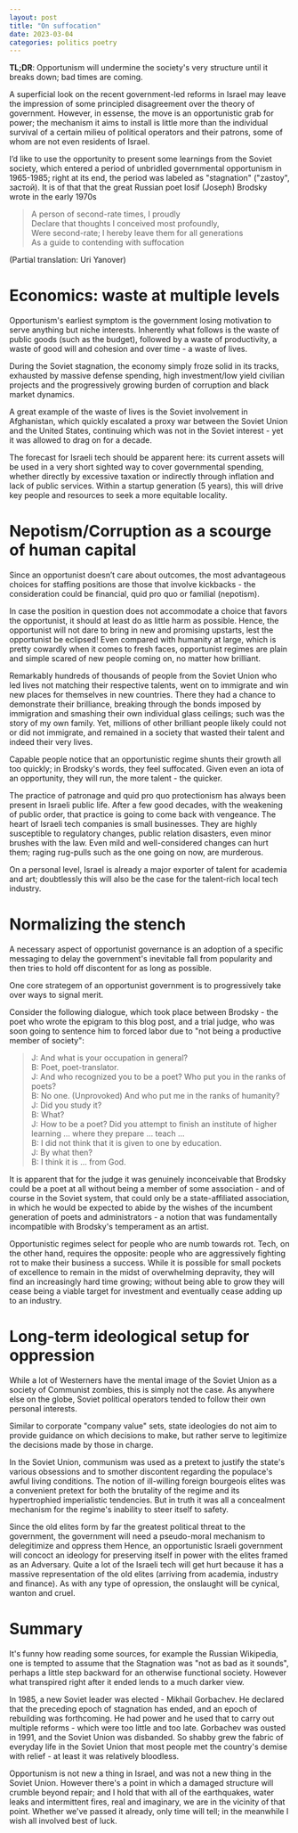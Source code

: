 ```yaml
---
layout: post
title: "On suffocation"
date: 2023-03-04
categories: politics poetry
---
```


**TL;DR**: Opportunism will undermine the society's very structure until it breaks down; bad times are coming.

A superficial look on the recent government-led reforms in Israel may leave the impression of some principled disagreement over the theory of government. However, in essense, the move is an opportunistic grab for power; the mechanism it aims to install is little more than the individual survival of a certain milieu of political operators and their patrons, some of whom are not even residents of Israel.

I’d like to use the opportunity to present some learnings from the Soviet society, which entered a period of unbridled governmental opportunism in 1965-1985; right at its end, the period was labeled as "stagnation" ("zastoy", застой). It is of that that the great Russian poet Iosif (Joseph) Brodsky wrote in the early 1970s
> A person of second-rate times, I proudly  
  Declare that thoughts I conceived most profoundly,  
  Were second-rate; I hereby leave them for all generations  
  As a guide to contending with suffocation

(Partial translation: Uri Yanover)

# Economics: waste at multiple levels
Opportunism's earliest symptom is the government losing motivation to serve anything but niche interests. Inherently what follows is the waste of public goods (such as the budget), followed by a waste of productivity, a waste of good will and cohesion and over time - a waste of lives.

During the Soviet stagnation, the economy simply froze solid in its tracks, exhausted by massive defense spending, high investment/low yield civilian projects and the progressively growing burden of corruption and black market dynamics.

A great example of the waste of lives is the Soviet involvement in Afghanistan, which quickly escalated a proxy war between the Soviet Union and the United States, continuing which was not in the Soviet interest - yet it was allowed to drag on for a decade.

The forecast for Israeli tech should be apparent here: its current assets will be used in a very short sighted way to cover governmental spending, whether directly by excessive taxation or indirectly through inflation and lack of public services. Within a startup generation (5 years), this will drive key people and resources to seek a more equitable locality.

# Nepotism/Corruption as a scourge of human capital
Since an opportunist doesn’t care about outcomes, the most advantageous choices for staffing positions are those that involve kickbacks - the consideration could be financial, quid pro quo or familial (nepotism).

In case the position in question does not accommodate a choice that favors the opportunist, it should at least do as little harm as possible. Hence, the opportunist will not dare to bring in new and promising upstarts, lest the opportunist be eclipsed! Even compared with humanity at large, which is pretty cowardly when it comes to fresh faces, opportunist regimes are plain and simple scared of new people coming on, no matter how brilliant.

Remarkably hundreds of thousands of people from the Soviet Union who led lives not matching their respective talents, went on to immigrate and win new places for themselves in new countries. There they had a chance to demonstrate their brilliance, breaking through the bonds imposed by immigration and smashing their own individual glass ceilings; such was the story of my own family. Yet, millions of other brilliant people likely could not or did not immigrate, and remained in a society that wasted their talent and indeed their very lives.

Capable people notice that an opportunistic regime shunts their growth all too quickly; in Brodsky's words, they feel suffocated. Given even an iota of an opportunity, they will run, the more talent - the quicker.

The practice of patronage and quid pro quo protectionism has always been present in Israeli public life. After a few good decades, with the weakening of public order, that practice is going to come back with vengeance. The heart of Israeli tech companies is small businesses. They are highly susceptible to regulatory changes, public relation disasters, even minor brushes with the law. Even mild and well-considered changes can hurt them; raging rug-pulls such as the one going on now, are murderous.

On a personal level, Israel is already a major exporter of talent for academia and art; doubtlessly this will also be the case for the talent-rich local tech industry.

# Normalizing the stench 
A necessary aspect of opportunist governance is an adoption of a specific messaging to delay the government's inevitable fall from popularity
 and then tries to hold off discontent for as long as possible.

One core strategem of an opportunist government is to progressively take over ways to signal merit. 

Consider the following dialogue, which took place between Brodsky - the poet who wrote the epigram to this blog post, and a trial judge, who was soon going to sentence him to forced labor due to "not being a productive member of society":

> J: And what is your occupation in general?  
> B: Poet, poet-translator.  
> J: And who recognized you to be a poet? Who put you in the ranks of poets?  
> B: No one. (Unprovoked) And who put me in the ranks of humanity?  
> J: Did you study it?  
> B: What?  
> J: How to be a poet? Did you attempt to finish an institute of higher learning ... where they prepare ... teach ...  
> B: I did not think that it is given to one by education.  
> J: By what then?  
> B: I think it is ... from God.

It is apparent that for the judge it was genuinely inconceivable that Brodsky could be a poet at all without being a member of some association - and of course in the Soviet system, that could only be a state-affiliated association, in which he would be expected to abide by the wishes of the incumbent generation of poets and administrators - a notion that was fundamentally incompatible with Brodsky's temperament as an artist.

Opportunistic regimes select for people who are numb towards rot. Tech, on the other hand, requires the opposite: people who are aggressively fighting rot to make their business a success. While it is possible for small pockets of excellence to remain in the midst of overwhelming depravity, they will find an increasingly hard time growing; without being able to grow they will cease being a viable target for investment and eventually cease adding up to an industry. 

# Long-term ideological setup for oppression
While a lot of Westerners have the mental image of the Soviet Union as a society of Communist zombies, this is simply not the case. As anywhere else on the globe, Soviet political operators tended to follow their own personal interests.

Similar to corporate "company value" sets, state ideologies do not aim to provide guidance on which decisions to make, but rather serve to legitimize the decisions made by those in charge.

In the Soviet Union, communism was used as a pretext to justify the state's various obsessions and to smother discontent regarding the populace's awful living conditions. The notion of ill-willing foreign bourgeois elites was a convenient pretext for both the brutality of the regime and its hypertrophied imperialistic tendencies. But in truth it was all a concealment mechanism for the regime's inability to steer itself to safety.

Since the old elites form by far the greatest political threat to the government, the government will need a pseudo-moral mechanism to delegitimize and oppress them
Hence, an opportunistic Israeli government will concoct an ideology for preserving itself in power with the elites framed as an Adversary. Quite a lot of the Israeli tech will get hurt because it has a massive representation of the old elites (arriving from academia, industry and finance). As with any type of opression, the onslaught will be cynical, wanton and cruel.

# Summary
It's funny how reading some sources, for example the Russian Wikipedia, one is tempted to assume that the Stagnation was "not as bad as it sounds", perhaps a little step backward for an otherwise functional society. However what transpired right after it ended lends to a much darker view.

In 1985, a new Soviet leader was elected - Mikhail Gorbachev. He declared that the preceding epoch of stagnation has ended, and an epoch of rebuilding was forthcoming. He had power and he used that to carry out multiple reforms - which were too little and too late. Gorbachev was ousted in 1991, and the Soviet Union was disbanded. So shabby grew the fabric of everyday life in the Soviet Union that most people met the country's demise with relief - at least it was relatively bloodless.

Opportunism is not new a thing in Israel, and was not a new thing in the Soviet Union. However there's a point in which a damaged structure will crumble beyond repair; and I hold that with all of the earthquakes, water leaks and intermittent fires, real and imaginary, we are in the vicinity of that point. Whether we've passed it already, only time will tell; in the meanwhile I wish all involved best of luck.
